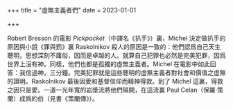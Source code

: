 +++
title = "虛無主義者們"
date = 2023-01-01

+++

Robert Bresson 的電影 *Pickpocket*（中譯名《扒手》）裏，Michel 決定做扒手的原因與小說《罪與罰》裏 Raskolnikov 殺人的原因是一致的：他們認爲自己天生聰明，思想深刻不庸俗，因而是卓越的人。就算自己犯罪也必然是完美犯罪，因爲世界上沒有神。同樣，他們也都是孤獨的虛無主義者。Michel 在電影中如此回答：我信過神，三分鐘。完美犯罪就是這些聰明的虛無主義者對社會和價值之虛無的證明。Raskolnikov 最後因愛和基督信仰而精神得救。到了 Michel 這裏，得救之因只是愛。一道一光年寬的岩漿流將他們隔開，在這流裏 Paul Celan（保羅·策蘭）成爲約伯（見書《策蘭傳》）。
